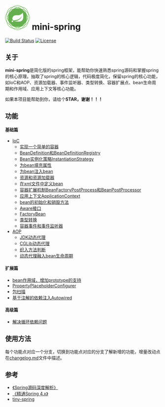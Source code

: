 # <img src="assets/spring-framework.png" width="80" height="80"> mini-spring
[![Build Status](https://img.shields.io/badge/build-passing-brightgreen)](https://github.com/DerekYRC/mini-spring)
[![License](https://img.shields.io/badge/license-Apache%202-4EB1BA.svg)](https://www.apache.org/licenses/LICENSE-2.0.html)

## 关于
**mini-spring**是简化版的spring框架，能帮助你快速熟悉spring源码和掌握spring的核心原理。抽取了spring的核心逻辑，代码极度简化，保留spring的核心功能，如IoC和AOP、资源加载器、事件监听器、类型转换、容器扩展点、bean生命周期和作用域、应用上下文等核心功能。

如果本项目能帮助到你，请给个**STAR，谢谢！！！**

## 功能
#### 基础篇
* [IoC]()
    * [实现一个简单的容器](#)
    * [BeanDefinition和BeanDefinitionRegistry]()
    * [Bean实例化策略InstantiationStrategy]()
    * [为bean填充属性]()
    * [为bean注入bean]()
    * [资源和资源加载器]()
    * [在xml文件中定义bean]()
    * [容器扩展机制BeanFactoryPostProcess和BeanPostProcessor]()
    * [应用上下文ApplicationContext]()
    * [bean的初始化和销毁方法]()
    * [Aware接口]()
    * [FactoryBean]()
    * [类型转换]()
    * [容器事件和事件监听器]()
* [AOP]()
    * [JDK动态代理]()
    * [CGLib动态代理]()
    * [织入方法判断]()
    * [动态代理融入bean生命周期]()


#### 扩展篇
* [bean作用域，增加prototype的支持]()
* [PropertyPlaceholderConfigurer]()
* [包扫描]()
* [基于注解的依赖注入Autowired]()

#### 高级篇
* [解决循环依赖问题]()

## 使用方法
每个功能点对应一个分支，切换到功能点对应的分支了解新增的功能，增量改动点在[changelog.md](https://github.com/DerekYRC/mini-spring/blob/main/changelog.md)文件中描述。

## 参考
- [《Spring源码深度解析》](https://book.douban.com/subject/25866350/)
- [《精通Spring 4.x》](https://book.douban.com/subject/26952826/)
- [tiny-spring](https://github.com/code4craft/tiny-spring)
